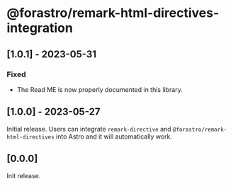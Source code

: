 # @forastro/remark-html-directives-integration

## [1.0.1] - 2023-05-31

### Fixed

- The Read ME is now properly documented in this library.  

## [1.0.0] - 2023-05-27

Initial release.
Users can integrate `remark-directive` and `@forastro/remark-html-directives` into Astro and it will automatically work.

## [0.0.0]

Init release.
